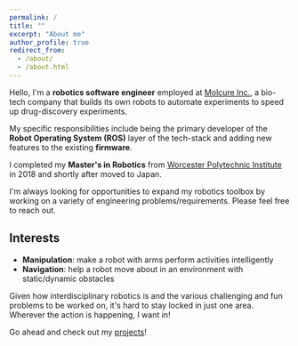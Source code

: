 ```yaml
---
permalink: /
title: ""
excerpt: "About me"
author_profile: true
redirect_from: 
  - /about/
  - /about.html
---
```


Hello, I'm a **robotics software engineer** employed at [Molcure Inc.](https://molcure.com/), a bio-tech company that builds its own robots to automate experiments to speed up drug-discovery experiments.

My specific responsibilities include being the primary developer of the **Robot Operating System (ROS)** layer of the tech-stack and adding new features to the existing **firmware**.

I completed my **Master's in Robotics** from [Worcester Polytechnic Institute](https://www.wpi.edu) in 2018 and shortly after moved to Japan.  

I'm always looking for opportunities to expand my robotics toolbox by working on a variety of engineering problems/requirements. Please feel free to reach out.



Interests
------
- **Manipulation**: make a robot with arms perform activities intelligently
- **Navigation**: help a robot move about in an environment with static/dynamic obstacles

Given how interdisciplinary robotics is and the various challenging and fun problems to be worked on, it's hard to stay locked in just one area. Wherever the action is happening, I want in!

Go ahead and check out my [projects](/portfolio/)!


